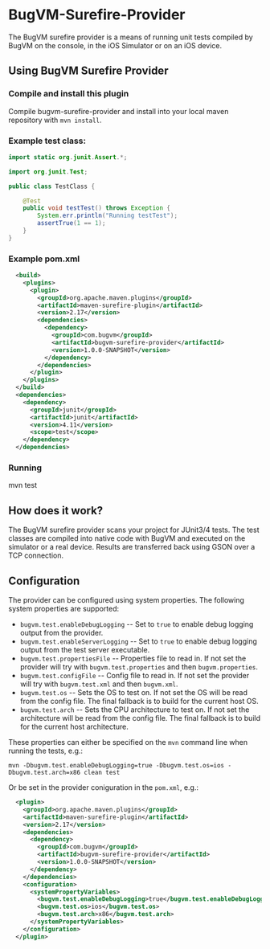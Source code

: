 # BugVM-Surefire-Provider

The BugVM surefire provider is a means of running unit tests compiled by
BugVM on the console, in the iOS Simulator or on an iOS device.

## Using BugVM Surefire Provider

### Compile and install this plugin

Compile bugvm-surefire-provider and install into your local maven repository
with `mvn install`.

### Example test class:

```java
import static org.junit.Assert.*;

import org.junit.Test;

public class TestClass {

    @Test
    public void testTest() throws Exception {
        System.err.println("Running testTest");
        assertTrue(1 == 1);
    }
}
```

### Example pom.xml

```xml
  <build>
    <plugins>
      <plugin>
        <groupId>org.apache.maven.plugins</groupId>
        <artifactId>maven-surefire-plugin</artifactId>
        <version>2.17</version>
        <dependencies>
          <dependency>
            <groupId>com.bugvm</groupId>
            <artifactId>bugvm-surefire-provider</artifactId>
            <version>1.0.0-SNAPSHOT</version>
          </dependency>
        </dependencies>
      </plugin>
    </plugins>
  </build>  
  <dependencies>
    <dependency>
      <groupId>junit</groupId>
      <artifactId>junit</artifactId>
      <version>4.11</version>
      <scope>test</scope>
    </dependency>
  </dependencies>
```

### Running

mvn test

## How does it work?

The BugVM surefire provider scans your project for JUnit3/4 tests. The test
classes are compiled into native code with BugVM and executed on the
simulator or a real device. Results are transferred back using GSON over a TCP
connection.

## Configuration

The provider can be configured using system properties. The following system
properties are supported:

* `bugvm.test.enableDebugLogging` -- Set to `true` to enable debug logging
  output from the provider.
* `bugvm.test.enableServerLogging` -- Set to `true` to enable debug logging
  output from the test server executable.
* `bugvm.test.propertiesFile` -- Properties file to read in. If not set the
  provider will try with `bugvm.test.properties` and then
  `bugvm.properties`.
* `bugvm.test.configFile` -- Config file to read in. If not set the provider
  will try with `bugvm.test.xml` and then `bugvm.xml`.
* `bugvm.test.os` -- Sets the OS to test on. If not set the OS will be read
  from the config file. The final fallback is to build for the current host
  OS.
* `bugvm.test.arch` -- Sets the CPU architecture to test on. If not set the
  architecture will be read from the config file. The final fallback is to
  build for the current host architecture.

These properties can either be specified on the `mvn` command line when
running the tests, e.g.:

```
mvn -Dbugvm.test.enableDebugLogging=true -Dbugvm.test.os=ios -Dbugvm.test.arch=x86 clean test
```

Or be set in the provider coniguration in the `pom.xml`, e.g.:

```xml
  <plugin>
    <groupId>org.apache.maven.plugins</groupId>
    <artifactId>maven-surefire-plugin</artifactId>
    <version>2.17</version>
    <dependencies>
      <dependency>
        <groupId>com.bugvm</groupId>
        <artifactId>bugvm-surefire-provider</artifactId>
        <version>1.0.0-SNAPSHOT</version>
      </dependency>
    </dependencies>
    <configuration>
      <systemPropertyVariables>
        <bugvm.test.enableDebugLogging>true</bugvm.test.enableDebugLogging>
        <bugvm.test.os>ios</bugvm.test.os>
        <bugvm.test.arch>x86</bugvm.test.arch>
      </systemPropertyVariables>
    </configuration>
  </plugin>
```
